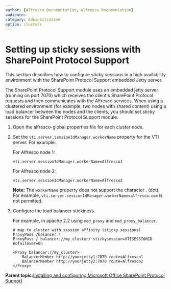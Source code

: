```yaml
---
author: [Alfresco Documentation, Alfresco Documentation]
audience: 
category: Administration
option: clusters
---
```


# Setting up sticky sessions with SharePoint Protocol Support

This section describes how to configure sticky sessions in a high availability environment with the SharePoint Protocol Support embedded Jetty server.

The SharePoint Protocol Support module uses an embedded jetty server \(running on port 7070\) which receives the client's SharePoint Protocol requests and then communicates with the Alfresco services. When using a clustered environment \(for example, two nodes with shared content\) using a load balancer between the nodes and the clients, you should set sticky sessions for the SharePoint Protocol Support module.

1.  Open the alfresco-global.properties file for each cluster node.

2.  Set the `vti.server.sessionIdManager.workerName` property for the VTI server. For example:

    For Alfresco node 1:

    ```
    vti.server.sessionIdManager.workerName=Alfresco1
    ```

    For Alfresco node 2:

    ```
    vti.server.sessionIdManager.workerName=Alfresco2
    ```

    **Note:** The `workerName` property does not support the character . \(dot\). For example, `vti.server.sessionIdManager.workerName=alfresco.com` is not permitted.

3.  Configure the load balancer stickiness.

    For example, in apache 2.2 using `mod_proxy` and `mod_proxy_balancer`.

    ```
    # map to cluster with session affinity (sticky sessions) 
    ProxyPass /balancer ! 
    ProxyPass / balancer://my_cluster/ stickysession=VTISESSIONID nofailover=On 
    
    <Proxy balancer://my_cluster> 
        BalancerMember http://yourjetty1:7070 route=Alfresco1 
        BalancerMember http://yourjetty2:7070 route=Alfresco2 
    </Proxy>
    ```


**Parent topic:**[Installing and configuring Microsoft Office SharePoint Protocol Support](../concepts/SharePoint-intro.md)

